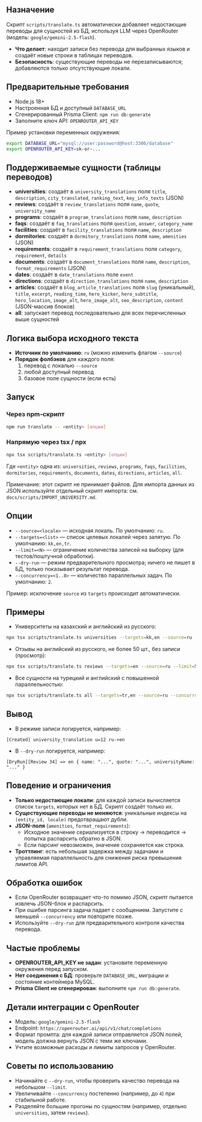 ## Назначение

Скрипт `scripts/translate.ts` автоматически добавляет недостающие переводы для сущностей из БД, используя LLM через OpenRouter (модель: `google/gemini-2.5-flash`).

- **Что делает**: находит записи без перевода для выбранных языков и создаёт новые строки в таблицах переводов.
- **Безопасность**: существующие переводы не перезаписываются; добавляются только отсутствующие локали.

## Предварительные требования

- Node.js 18+
- Настроенная БД и доступный `DATABASE_URL`
- Сгенерированный Prisma Client: `npm run db:generate`
- Заполните ключ API: `OPENROUTER_API_KEY`

Пример установки переменных окружения:

```bash
export DATABASE_URL="mysql://user:password@host:3306/database"
export OPENROUTER_API_KEY=sk-or-...
```

## Поддерживаемые сущности (таблицы переводов)

- **universities**: создаёт в `university_translations` поля `title`, `description`, `city_translated`, `ranking_text`, `key_info_texts` (JSON)
- **reviews**: создаёт в `review_translations` поля `name`, `quote`, `university_name`
- **programs**: создаёт в `program_translations` поля `name`, `description`
- **faqs**: создаёт в `faq_translations` поля `question`, `answer`, `category_name`
- **facilities**: создаёт в `facility_translations` поля `name`, `description`
- **dormitories**: создаёт в `dormitory_translations` поля `name`, `amenities` (JSON)
- **requirements**: создаёт в `requirement_translations` поля `category`, `requirement`, `details`
- **documents**: создаёт в `document_translations` поля `name`, `description`, `format_requirements` (JSON)
- **dates**: создаёт в `date_translations` поле `event`
- **directions**: создаёт в `direction_translations` поля `name`, `description`
- **articles**: создаёт в `blog_article_translations` поля `slug` (уникальный), `title`, `excerpt`, `reading_time`, `hero_kicker`, `hero_subtitle`, `hero_location`, `image_alt`, `hero_image_alt`, `seo_description`, `content` (JSON-массив блоков)
- **all**: запускает перевод последовательно для всех перечисленных выше сущностей

## Логика выбора исходного текста

- **Источник по умолчанию**: `ru` (можно изменить флагом `--source`)
- **Порядок фолбэков** для каждого поля:
  1. перевод с локалью `--source`
  2. любой доступный перевод
  3. базовое поле сущности (если есть)

## Запуск

### Через npm-скрипт

```bash
npm run translate -- <entity> [опции]
```

### Напрямую через tsx / npx

```bash
npx tsx scripts/translate.ts <entity> [опции]
```

Где `<entity>` одна из: `universities`, `reviews`, `programs`, `faqs`, `facilities`, `dormitories`, `requirements`, `documents`, `dates`, `directions`, `articles`, `all`.

Примечание: этот скрипт не принимает файлов. Для импорта данных из JSON используйте отдельный скрипт импорта: см. `docs/scripts/IMPORT_UNIVERSITY.md`.

## Опции

- `--source=<locale>` — исходная локаль. По умолчанию: `ru`.
- `--targets=<list>` — список целевых локалей через запятую. По умолчанию: `kk,en,tr`.
- `--limit=<N>` — ограничение количества записей на выборку (для тестов/поштучной обработки).
- `--dry-run` — режим предварительного просмотра; ничего не пишет в БД, только показывает результат перевода.
- `--concurrency=<1..8>` — количество параллельных задач. По умолчанию: `2`.

Пример: исключение `source` из `targets` происходит автоматически.

## Примеры

- Университеты на казахский и английский из русского:

```bash
npx tsx scripts/translate.ts universities --targets=kk,en --source=ru
```

- Отзывы на английский из русского, не более 50 шт., без записи (просмотр):

```bash
npx tsx scripts/translate.ts reviews --targets=en --source=ru --limit=50 --dry-run
```

- Все сущности на турецкий и английский с повышенной параллельностью:

```bash
npx tsx scripts/translate.ts all --targets=tr,en --source=ru --concurrency=4
```

## Вывод

- В режиме записи логируется, например:

```
[Created] university_translation u=12 ru->en
```

- В `--dry-run` логируется, например:

```
[DryRun][Review 34] => en { name: "...", quote: "...", universityName: "..." }
```

## Поведение и ограничения

- **Только недостающие локали**: для каждой записи вычисляется список `targets`, которых нет в БД. Скрипт создаёт только их.
- **Существующие переводы не меняются**: уникальные индексы на `(entity_id, locale)` предотвращают дубли.
- **JSON-поля** (`amenities`, `format_requirements`):
  - Исходное значение сериализуется в строку -> переводится -> попытка распарсить обратно в JSON.
  - Если парсинг невозможен, значение сохраняется как строка.
- **Троттлинг**: есть небольшая задержка между задачами и управляемая параллельность для снижения риска превышения лимитов API.

## Обработка ошибок

- Если OpenRouter возвращает что-то помимо JSON, скрипт пытается извлечь JSON-блок и распарсить.
- При ошибке парсинга задача падает с сообщением. Запустите с меньшей `--concurrency` или повторите позже.
- Используйте `--dry-run` для предварительного контроля качества перевода.

## Частые проблемы

- **OPENROUTER_API_KEY не задан**: установите переменную окружения перед запуском.
- **Нет соединения с БД**: проверьте `DATABASE_URL`, миграции и состояние контейнера MySQL.
- **Prisma Client не сгенерирован**: выполните `npm run db:generate`.

## Детали интеграции с OpenRouter

- Модель: `google/gemini-2.5-flash`
- Endpoint: `https://openrouter.ai/api/v1/chat/completions`
- Формат промпта: для каждой записи отправляется JSON полей, модель должна вернуть JSON с теми же ключами.
- Учтите возможные расходы и лимиты запросов у OpenRouter.

## Советы по использованию

- Начинайте с `--dry-run`, чтобы проверить качество перевода на небольшом `--limit`.
- Увеличивайте `--concurrency` постепенно (например, до `4`) при стабильной работе.
- Разделяйте большие прогоны по сущностям (например, отдельно `universities`, затем `reviews`).
